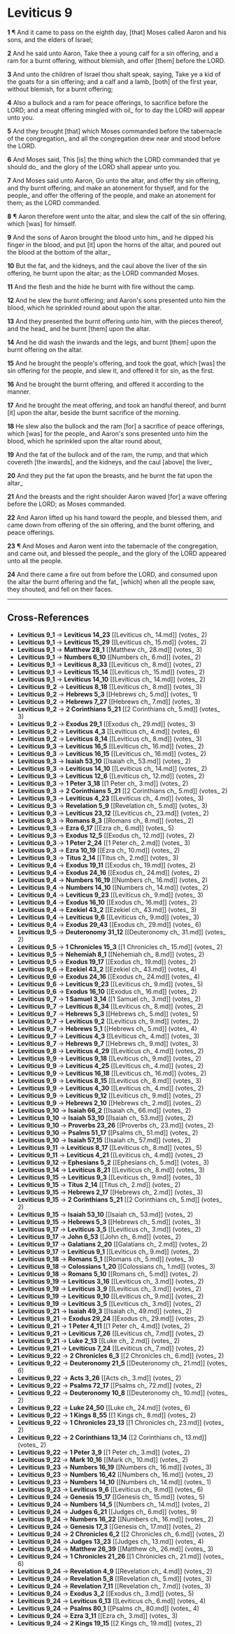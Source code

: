 # Leviticus 9

**1** ¶ And it came to pass on the eighth day, [that] Moses called Aaron and his sons, and the elders of Israel;

**2** And he said unto Aaron, Take thee a young calf for a sin offering, and a ram for a burnt offering, without blemish, and offer [them] before the LORD.

**3** And unto the children of Israel thou shalt speak, saying, Take ye a kid of the goats for a sin offering; and a calf and a lamb, [both] of the first year, without blemish, for a burnt offering;

**4** Also a bullock and a ram for peace offerings, to sacrifice before the LORD; and a meat offering mingled with oil_ for to day the LORD will appear unto you.

**5** And they brought [that] which Moses commanded before the tabernacle of the congregation_ and all the congregation drew near and stood before the LORD.

**6** And Moses said, This [is] the thing which the LORD commanded that ye should do_ and the glory of the LORD shall appear unto you.

**7** And Moses said unto Aaron, Go unto the altar, and offer thy sin offering, and thy burnt offering, and make an atonement for thyself, and for the people_ and offer the offering of the people, and make an atonement for them; as the LORD commanded.

**8** ¶ Aaron therefore went unto the altar, and slew the calf of the sin offering, which [was] for himself.

**9** And the sons of Aaron brought the blood unto him_ and he dipped his finger in the blood, and put [it] upon the horns of the altar, and poured out the blood at the bottom of the altar_

**10** But the fat, and the kidneys, and the caul above the liver of the sin offering, he burnt upon the altar; as the LORD commanded Moses.

**11** And the flesh and the hide he burnt with fire without the camp.

**12** And he slew the burnt offering; and Aaron's sons presented unto him the blood, which he sprinkled round about upon the altar.

**13** And they presented the burnt offering unto him, with the pieces thereof, and the head_ and he burnt [them] upon the altar.

**14** And he did wash the inwards and the legs, and burnt [them] upon the burnt offering on the altar.

**15** And he brought the people's offering, and took the goat, which [was] the sin offering for the people, and slew it, and offered it for sin, as the first.

**16** And he brought the burnt offering, and offered it according to the manner.

**17** And he brought the meat offering, and took an handful thereof, and burnt [it] upon the altar, beside the burnt sacrifice of the morning.

**18** He slew also the bullock and the ram [for] a sacrifice of peace offerings, which [was] for the people_ and Aaron's sons presented unto him the blood, which he sprinkled upon the altar round about,

**19** And the fat of the bullock and of the ram, the rump, and that which covereth [the inwards], and the kidneys, and the caul [above] the liver_

**20** And they put the fat upon the breasts, and he burnt the fat upon the altar_

**21** And the breasts and the right shoulder Aaron waved [for] a wave offering before the LORD; as Moses commanded.

**22** And Aaron lifted up his hand toward the people, and blessed them, and came down from offering of the sin offering, and the burnt offering, and peace offerings.

**23** ¶ And Moses and Aaron went into the tabernacle of the congregation, and came out, and blessed the people_ and the glory of the LORD appeared unto all the people.

**24** And there came a fire out from before the LORD, and consumed upon the altar the burnt offering and the fat_ [which] when all the people saw, they shouted, and fell on their faces.

---

## Cross-References

- **Leviticus 9_1** → **Leviticus 14_23** [[Leviticus ch_ 14.md]] (votes_ 2)
- **Leviticus 9_1** → **Leviticus 15_29** [[Leviticus ch_ 15.md]] (votes_ 2)
- **Leviticus 9_1** → **Matthew 28_1** [[Matthew ch_ 28.md]] (votes_ 3)
- **Leviticus 9_1** → **Numbers 6_10** [[Numbers ch_ 6.md]] (votes_ 2)
- **Leviticus 9_1** → **Leviticus 8_33** [[Leviticus ch_ 8.md]] (votes_ 2)
- **Leviticus 9_1** → **Leviticus 15_14** [[Leviticus ch_ 15.md]] (votes_ 2)
- **Leviticus 9_1** → **Leviticus 14_10** [[Leviticus ch_ 14.md]] (votes_ 2)
- **Leviticus 9_2** → **Leviticus 8_18** [[Leviticus ch_ 8.md]] (votes_ 3)
- **Leviticus 9_2** → **Hebrews 5_3** [[Hebrews ch_ 5.md]] (votes_ 1)
- **Leviticus 9_2** → **Hebrews 7_27** [[Hebrews ch_ 7.md]] (votes_ 3)
- **Leviticus 9_2** → **2 Corinthians 5_21** [[2 Corinthians ch_ 5.md]] (votes_ 3)
- **Leviticus 9_2** → **Exodus 29_1** [[Exodus ch_ 29.md]] (votes_ 3)
- **Leviticus 9_2** → **Leviticus 4_3** [[Leviticus ch_ 4.md]] (votes_ 6)
- **Leviticus 9_2** → **Leviticus 8_14** [[Leviticus ch_ 8.md]] (votes_ 3)
- **Leviticus 9_3** → **Leviticus 16_5** [[Leviticus ch_ 16.md]] (votes_ 2)
- **Leviticus 9_3** → **Leviticus 16_15** [[Leviticus ch_ 16.md]] (votes_ 2)
- **Leviticus 9_3** → **Isaiah 53_10** [[Isaiah ch_ 53.md]] (votes_ 2)
- **Leviticus 9_3** → **Leviticus 14_10** [[Leviticus ch_ 14.md]] (votes_ 2)
- **Leviticus 9_3** → **Leviticus 12_6** [[Leviticus ch_ 12.md]] (votes_ 2)
- **Leviticus 9_3** → **1 Peter 3_18** [[1 Peter ch_ 3.md]] (votes_ 2)
- **Leviticus 9_3** → **2 Corinthians 5_21** [[2 Corinthians ch_ 5.md]] (votes_ 2)
- **Leviticus 9_3** → **Leviticus 4_23** [[Leviticus ch_ 4.md]] (votes_ 3)
- **Leviticus 9_3** → **Revelation 5_9** [[Revelation ch_ 5.md]] (votes_ 3)
- **Leviticus 9_3** → **Leviticus 23_12** [[Leviticus ch_ 23.md]] (votes_ 2)
- **Leviticus 9_3** → **Romans 8_3** [[Romans ch_ 8.md]] (votes_ 2)
- **Leviticus 9_3** → **Ezra 6_17** [[Ezra ch_ 6.md]] (votes_ 5)
- **Leviticus 9_3** → **Exodus 12_5** [[Exodus ch_ 12.md]] (votes_ 2)
- **Leviticus 9_3** → **1 Peter 2_24** [[1 Peter ch_ 2.md]] (votes_ 3)
- **Leviticus 9_3** → **Ezra 10_19** [[Ezra ch_ 10.md]] (votes_ 2)
- **Leviticus 9_3** → **Titus 2_14** [[Titus ch_ 2.md]] (votes_ 3)
- **Leviticus 9_4** → **Exodus 19_11** [[Exodus ch_ 19.md]] (votes_ 2)
- **Leviticus 9_4** → **Exodus 24_16** [[Exodus ch_ 24.md]] (votes_ 2)
- **Leviticus 9_4** → **Numbers 16_19** [[Numbers ch_ 16.md]] (votes_ 2)
- **Leviticus 9_4** → **Numbers 14_10** [[Numbers ch_ 14.md]] (votes_ 2)
- **Leviticus 9_4** → **Leviticus 9_23** [[Leviticus ch_ 9.md]] (votes_ 3)
- **Leviticus 9_4** → **Exodus 16_10** [[Exodus ch_ 16.md]] (votes_ 2)
- **Leviticus 9_4** → **Ezekiel 43_2** [[Ezekiel ch_ 43.md]] (votes_ 3)
- **Leviticus 9_4** → **Leviticus 9_6** [[Leviticus ch_ 9.md]] (votes_ 3)
- **Leviticus 9_4** → **Exodus 29_43** [[Exodus ch_ 29.md]] (votes_ 6)
- **Leviticus 9_5** → **Deuteronomy 31_12** [[Deuteronomy ch_ 31.md]] (votes_ 2)
- **Leviticus 9_5** → **1 Chronicles 15_3** [[1 Chronicles ch_ 15.md]] (votes_ 2)
- **Leviticus 9_5** → **Nehemiah 8_1** [[Nehemiah ch_ 8.md]] (votes_ 2)
- **Leviticus 9_5** → **Exodus 19_17** [[Exodus ch_ 19.md]] (votes_ 2)
- **Leviticus 9_6** → **Ezekiel 43_2** [[Ezekiel ch_ 43.md]] (votes_ 4)
- **Leviticus 9_6** → **Exodus 24_16** [[Exodus ch_ 24.md]] (votes_ 4)
- **Leviticus 9_6** → **Leviticus 9_23** [[Leviticus ch_ 9.md]] (votes_ 5)
- **Leviticus 9_6** → **Exodus 16_10** [[Exodus ch_ 16.md]] (votes_ 2)
- **Leviticus 9_7** → **1 Samuel 3_14** [[1 Samuel ch_ 3.md]] (votes_ 2)
- **Leviticus 9_7** → **Leviticus 8_34** [[Leviticus ch_ 8.md]] (votes_ 2)
- **Leviticus 9_7** → **Hebrews 5_3** [[Hebrews ch_ 5.md]] (votes_ 5)
- **Leviticus 9_7** → **Leviticus 9_2** [[Leviticus ch_ 9.md]] (votes_ 2)
- **Leviticus 9_7** → **Hebrews 5_1** [[Hebrews ch_ 5.md]] (votes_ 4)
- **Leviticus 9_7** → **Leviticus 4_3** [[Leviticus ch_ 4.md]] (votes_ 3)
- **Leviticus 9_7** → **Hebrews 9_7** [[Hebrews ch_ 9.md]] (votes_ 3)
- **Leviticus 9_8** → **Leviticus 4_29** [[Leviticus ch_ 4.md]] (votes_ 2)
- **Leviticus 9_9** → **Leviticus 9_18** [[Leviticus ch_ 9.md]] (votes_ 2)
- **Leviticus 9_9** → **Leviticus 4_25** [[Leviticus ch_ 4.md]] (votes_ 2)
- **Leviticus 9_9** → **Leviticus 16_18** [[Leviticus ch_ 16.md]] (votes_ 2)
- **Leviticus 9_9** → **Leviticus 8_15** [[Leviticus ch_ 8.md]] (votes_ 3)
- **Leviticus 9_9** → **Leviticus 4_30** [[Leviticus ch_ 4.md]] (votes_ 2)
- **Leviticus 9_9** → **Leviticus 9_12** [[Leviticus ch_ 9.md]] (votes_ 2)
- **Leviticus 9_9** → **Hebrews 2_10** [[Hebrews ch_ 2.md]] (votes_ 2)
- **Leviticus 9_10** → **Isaiah 66_2** [[Isaiah ch_ 66.md]] (votes_ 2)
- **Leviticus 9_10** → **Isaiah 53_10** [[Isaiah ch_ 53.md]] (votes_ 2)
- **Leviticus 9_10** → **Proverbs 23_26** [[Proverbs ch_ 23.md]] (votes_ 2)
- **Leviticus 9_10** → **Psalms 51_17** [[Psalms ch_ 51.md]] (votes_ 2)
- **Leviticus 9_10** → **Isaiah 57_15** [[Isaiah ch_ 57.md]] (votes_ 2)
- **Leviticus 9_11** → **Leviticus 8_17** [[Leviticus ch_ 8.md]] (votes_ 5)
- **Leviticus 9_11** → **Leviticus 4_21** [[Leviticus ch_ 4.md]] (votes_ 2)
- **Leviticus 9_12** → **Ephesians 5_2** [[Ephesians ch_ 5.md]] (votes_ 3)
- **Leviticus 9_14** → **Leviticus 8_21** [[Leviticus ch_ 8.md]] (votes_ 3)
- **Leviticus 9_15** → **Leviticus 9_3** [[Leviticus ch_ 9.md]] (votes_ 3)
- **Leviticus 9_15** → **Titus 2_14** [[Titus ch_ 2.md]] (votes_ 2)
- **Leviticus 9_15** → **Hebrews 2_17** [[Hebrews ch_ 2.md]] (votes_ 3)
- **Leviticus 9_15** → **2 Corinthians 5_21** [[2 Corinthians ch_ 5.md]] (votes_ 2)
- **Leviticus 9_15** → **Isaiah 53_10** [[Isaiah ch_ 53.md]] (votes_ 2)
- **Leviticus 9_15** → **Hebrews 5_3** [[Hebrews ch_ 5.md]] (votes_ 3)
- **Leviticus 9_17** → **Leviticus 3_5** [[Leviticus ch_ 3.md]] (votes_ 2)
- **Leviticus 9_17** → **John 6_53** [[John ch_ 6.md]] (votes_ 2)
- **Leviticus 9_17** → **Galatians 2_20** [[Galatians ch_ 2.md]] (votes_ 2)
- **Leviticus 9_17** → **Leviticus 9_1** [[Leviticus ch_ 9.md]] (votes_ 2)
- **Leviticus 9_18** → **Romans 5_1** [[Romans ch_ 5.md]] (votes_ 3)
- **Leviticus 9_18** → **Colossians 1_20** [[Colossians ch_ 1.md]] (votes_ 3)
- **Leviticus 9_18** → **Romans 5_10** [[Romans ch_ 5.md]] (votes_ 2)
- **Leviticus 9_19** → **Leviticus 3_16** [[Leviticus ch_ 3.md]] (votes_ 2)
- **Leviticus 9_19** → **Leviticus 3_9** [[Leviticus ch_ 3.md]] (votes_ 2)
- **Leviticus 9_19** → **Leviticus 9_10** [[Leviticus ch_ 9.md]] (votes_ 2)
- **Leviticus 9_19** → **Leviticus 3_5** [[Leviticus ch_ 3.md]] (votes_ 2)
- **Leviticus 9_21** → **Isaiah 49_3** [[Isaiah ch_ 49.md]] (votes_ 2)
- **Leviticus 9_21** → **Exodus 29_24** [[Exodus ch_ 29.md]] (votes_ 2)
- **Leviticus 9_21** → **1 Peter 4_11** [[1 Peter ch_ 4.md]] (votes_ 2)
- **Leviticus 9_21** → **Leviticus 7_26** [[Leviticus ch_ 7.md]] (votes_ 2)
- **Leviticus 9_21** → **Luke 2_13** [[Luke ch_ 2.md]] (votes_ 2)
- **Leviticus 9_21** → **Leviticus 7_24** [[Leviticus ch_ 7.md]] (votes_ 2)
- **Leviticus 9_22** → **2 Chronicles 6_3** [[2 Chronicles ch_ 6.md]] (votes_ 2)
- **Leviticus 9_22** → **Deuteronomy 21_5** [[Deuteronomy ch_ 21.md]] (votes_ 6)
- **Leviticus 9_22** → **Acts 3_26** [[Acts ch_ 3.md]] (votes_ 2)
- **Leviticus 9_22** → **Psalms 72_17** [[Psalms ch_ 72.md]] (votes_ 2)
- **Leviticus 9_22** → **Deuteronomy 10_8** [[Deuteronomy ch_ 10.md]] (votes_ 2)
- **Leviticus 9_22** → **Luke 24_50** [[Luke ch_ 24.md]] (votes_ 6)
- **Leviticus 9_22** → **1 Kings 8_55** [[1 Kings ch_ 8.md]] (votes_ 2)
- **Leviticus 9_22** → **1 Chronicles 23_13** [[1 Chronicles ch_ 23.md]] (votes_ 2)
- **Leviticus 9_22** → **2 Corinthians 13_14** [[2 Corinthians ch_ 13.md]] (votes_ 2)
- **Leviticus 9_22** → **1 Peter 3_9** [[1 Peter ch_ 3.md]] (votes_ 2)
- **Leviticus 9_22** → **Mark 10_16** [[Mark ch_ 10.md]] (votes_ 2)
- **Leviticus 9_23** → **Numbers 16_19** [[Numbers ch_ 16.md]] (votes_ 3)
- **Leviticus 9_23** → **Numbers 16_42** [[Numbers ch_ 16.md]] (votes_ 2)
- **Leviticus 9_23** → **Numbers 14_10** [[Numbers ch_ 14.md]] (votes_ 1)
- **Leviticus 9_23** → **Leviticus 9_6** [[Leviticus ch_ 9.md]] (votes_ 6)
- **Leviticus 9_24** → **Genesis 15_17** [[Genesis ch_ 15.md]] (votes_ 5)
- **Leviticus 9_24** → **Numbers 14_5** [[Numbers ch_ 14.md]] (votes_ 2)
- **Leviticus 9_24** → **Judges 6_21** [[Judges ch_ 6.md]] (votes_ 9)
- **Leviticus 9_24** → **Numbers 16_22** [[Numbers ch_ 16.md]] (votes_ 2)
- **Leviticus 9_24** → **Genesis 17_3** [[Genesis ch_ 17.md]] (votes_ 2)
- **Leviticus 9_24** → **2 Chronicles 6_2** [[2 Chronicles ch_ 6.md]] (votes_ 2)
- **Leviticus 9_24** → **Judges 13_23** [[Judges ch_ 13.md]] (votes_ 4)
- **Leviticus 9_24** → **Matthew 26_39** [[Matthew ch_ 26.md]] (votes_ 3)
- **Leviticus 9_24** → **1 Chronicles 21_26** [[1 Chronicles ch_ 21.md]] (votes_ 6)
- **Leviticus 9_24** → **Revelation 4_9** [[Revelation ch_ 4.md]] (votes_ 2)
- **Leviticus 9_24** → **Revelation 5_8** [[Revelation ch_ 5.md]] (votes_ 3)
- **Leviticus 9_24** → **Revelation 7_11** [[Revelation ch_ 7.md]] (votes_ 3)
- **Leviticus 9_24** → **Exodus 3_2** [[Exodus ch_ 3.md]] (votes_ 5)
- **Leviticus 9_24** → **Leviticus 6_13** [[Leviticus ch_ 6.md]] (votes_ 4)
- **Leviticus 9_24** → **Psalms 80_1** [[Psalms ch_ 80.md]] (votes_ 4)
- **Leviticus 9_24** → **Ezra 3_11** [[Ezra ch_ 3.md]] (votes_ 3)
- **Leviticus 9_24** → **2 Kings 19_15** [[2 Kings ch_ 19.md]] (votes_ 2)
